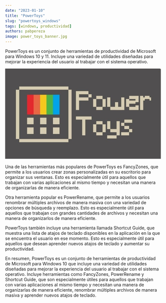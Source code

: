 ```yaml
---
date: "2023-01-10"
title: "PowerToys"
slug: "powertoys_windows"
tags: [windows, productividad]
authors: pabpereza
image: power_toys_banner.jpg
---
```


PowerToys es un conjunto de herramientas de productividad de Microsoft para Windows 10 y 11. Incluye una variedad de utilidades diseñadas para mejorar la experiencia del usuario al trabajar con el sistema operativo.

![](power_toys_banner.jpg)

Una de las herramientas más populares de PowerToys es FancyZones, que permite a los usuarios crear zonas personalizadas en su escritorio para organizar sus ventanas. Esto es especialmente útil para aquellos que trabajan con varias aplicaciones al mismo tiempo y necesitan una manera de organizarlas de manera eficiente.

Otra herramienta popular es PowerRename, que permite a los usuarios renombrar múltiples archivos de manera masiva con una variedad de opciones de búsqueda y reemplazo. Esto es especialmente útil para aquellos que trabajan con grandes cantidades de archivos y necesitan una manera de organizarlos de manera eficiente.

PowerToys también incluye una herramienta llamada Shortcut Guide, que muestra una lista de atajos de teclado disponibles en la aplicación en la que se encuentra el usuario en ese momento. Esto es especialmente útil para aquellos que desean aprender nuevos atajos de teclado y aumentar su productividad.

En resumen, PowerToys es un conjunto de herramientas de productividad de Microsoft para Windows 10 que incluye una variedad de utilidades diseñadas para mejorar la experiencia del usuario al trabajar con el sistema operativo. Incluye herramientas como FancyZones, PowerRename y Shortcut Guide, que son especialmente útiles para aquellos que trabajan con varias aplicaciones al mismo tiempo y necesitan una manera de organizarlas de manera eficiente, renombrar múltiples archivos de manera masiva y aprender nuevos atajos de teclado.

